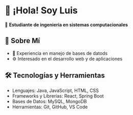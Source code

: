 # 👋 ¡Hola! Soy Luis

🚀 **Estudiante de ingenieria en sistemas computacionales** 

## 🔎 **Sobre Mí**
- 📘 Experiencia en manejo de bases de datods
- ⚙️ Interesado en el desarrollo web y de aplicaciones
  


## 🛠️ **Tecnologías y Herramientas**
- Lenguajes: Java, JavaScript, HTML, CSS
- Frameworks y Librerías: React, Spring Boot
- Bases de Datos: MySQL, MongoDB
- Herramientas: Git, GitHub, VS Code


